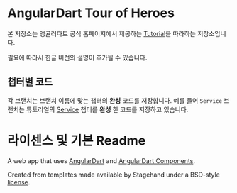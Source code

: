 # AngularDart Tour of Heroes

본 저장소는 앵귤러다트 공식 홈페이지에서 제공하는 [Tutorial](https://webdev.dartlang.org/angular/tutorial)을 따라하는 저장소입니다.

필요에 따라서 한글 버전의 설명이 추가될 수 있습니다.

## 챕터별 코드

각 브랜치는 브랜치 이름에 맞는 챕터의 **완성** 코드를 저장합니다. 예를 들어 `Service` 브랜치는 튜토리얼의 [Service](https://webdev.dartlang.org/angular/tutorial/toh-pt4) 챕터를 **완성** 한 코드를 저장하고 있습니다.

# 라이센스 및 기본 Readme

A web app that uses [AngularDart](https://webdev.dartlang.org/angular) and
[AngularDart Components](https://webdev.dartlang.org/components).

Created from templates made available by Stagehand under a BSD-style
[license](https://github.com/dart-lang/stagehand/blob/master/LICENSE).
